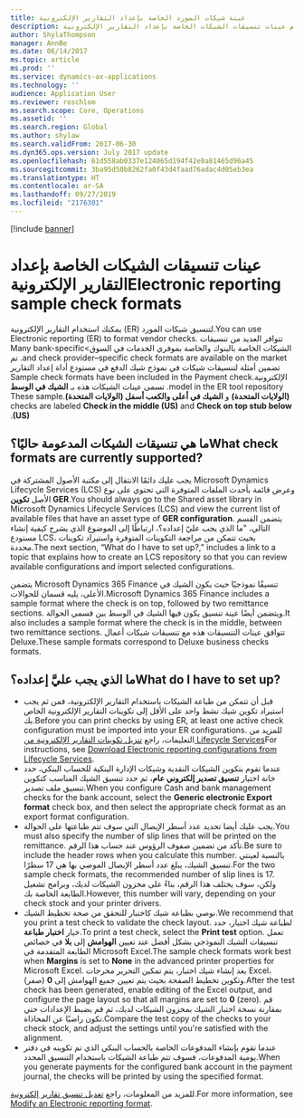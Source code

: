 ```yaml
---
title: عينة شيكات المورد الخاصة بإعداد التقارير الإلكترونية
description: يوفر هذا الموضوع معلومات عامة حول كيفية استخدام عينات تنسيقات الشيكات الخاصة بإعداد التقارير الإلكترونية.
author: ShylaThompson
manager: AnnBe
ms.date: 06/14/2017
ms.topic: article
ms.prod: ''
ms.service: dynamics-ax-applications
ms.technology: ''
audience: Application User
ms.reviewer: roschlom
ms.search.scope: Core, Operations
ms.assetid: ''
ms.search.region: Global
ms.author: shylaw
ms.search.validFrom: 2017-06-30
ms.dyn365.ops.version: July 2017 update
ms.openlocfilehash: 61d558ab0337e124065d194f42e0a81465d96a45
ms.sourcegitcommit: 3ba95d50b8262fa0f43d4faad76adac4d05eb3ea
ms.translationtype: HT
ms.contentlocale: ar-SA
ms.lasthandoff: 09/27/2019
ms.locfileid: "2176301"
---
```

[!include [banner](../includes/banner.md)]

# <a name="electronic-reporting-sample-check-formats"></a><span data-ttu-id="5cc48-103">عينات تنسيقات الشيكات الخاصة بإعداد التقارير الإلكترونية</span><span class="sxs-lookup"><span data-stu-id="5cc48-103">Electronic reporting sample check formats</span></span>

<span data-ttu-id="5cc48-104">يمكنك استخدام التقارير الإلكترونية (ER) لتنسيق شيكات المورد.</span><span class="sxs-lookup"><span data-stu-id="5cc48-104">You can use Electronic reporting (ER) to format vendor checks.</span></span> <span data-ttu-id="5cc48-105">تتوافر ‏‫العديد من تنسيقات الشيكات الخاصة بالبنوك والخاصة بموفري الخدمات في السوق></span><span class="sxs-lookup"><span data-stu-id="5cc48-105">Many bank-specific and check provider–specific check formats are available on the market.</span></span> <span data-ttu-id="5cc48-106">تم تضمين أمثلة لتنسيقات شيكات في نموذج شيك الدفع في مستودع أداة إعداد التقارير الإلكترونية.</span><span class="sxs-lookup"><span data-stu-id="5cc48-106">Sample check formats have been included in the Payment check model in the ER tool repository.</span></span> <span data-ttu-id="5cc48-107">تسمى عينات الشيكات هذه بـ **الشيك في الوسط (الولايات المتحدة)** و **الشيك في أعلى والكعب أسفل (الولايات المتحدة)**.</span><span class="sxs-lookup"><span data-stu-id="5cc48-107">These sample checks are labeled **Check in the middle (US)** and **Check on top stub below (US)**.</span></span>

## <a name="what-check-formats-are-currently-supported"></a><span data-ttu-id="5cc48-108">ما هي تنسيقات الشيكات المدعومة حاليًا؟</span><span class="sxs-lookup"><span data-stu-id="5cc48-108">What check formats are currently supported?</span></span>

<span data-ttu-id="5cc48-109">يجب عليك دائمًا الانتقال إلى مكتبة الأصول المشتركة في Microsoft Dynamics Lifecycle Services (LCS) وعرض قائمة بأحدث الملفات المتوفرة التي تحتوي على نوع الأصل **تكوين GER**.</span><span class="sxs-lookup"><span data-stu-id="5cc48-109">You should always go to the Shared asset library in Microsoft Dynamics Lifecycle Services (LCS) and view the current list of available files that have an asset type of **GER configuration**.</span></span> <span data-ttu-id="5cc48-110">يتضمن القسم التالي، "ما الذي يجب عليّ إعداده؟، ارتباطًا إلى الموضوع الذي يشرح كيفية إنشاء مستودع LCS، بحيث تتمكن من مراجعة التكوينات المتوفرة واستيراد تكوينات محددة.</span><span class="sxs-lookup"><span data-stu-id="5cc48-110">The next section, “What do I have to set up?,” includes a link to a topic that explains how to create an LCS repository so that you can review available configurations and import selected configurations.</span></span>

<span data-ttu-id="5cc48-111">يتضمن Microsoft Dynamics 365 Finance تنسيقًا نموذجيًا حيث يكون الشيك في الأعلى، يليه قسمان للحوالات.</span><span class="sxs-lookup"><span data-stu-id="5cc48-111">Microsoft Dynamics 365 Finance includes a sample format where the check is on top, followed by two remittance sections.</span></span> <span data-ttu-id="5cc48-112">ويتضمن أيضًا عينة تنسيق يكون فيها الشيك في الوسط بين قسمي الحوالة.</span><span class="sxs-lookup"><span data-stu-id="5cc48-112">It also includes a sample format where the check is in the middle, between two remittance sections.</span></span> <span data-ttu-id="5cc48-113">تتوافق عينات التنسيقات هذه مع تنسيقات شيكات أعمال Deluxe.</span><span class="sxs-lookup"><span data-stu-id="5cc48-113">These sample formats correspond to Deluxe business checks formats.</span></span>

## <a name="what-do-i-have-to-set-up"></a><span data-ttu-id="5cc48-114">ما الذي يجب عليَّ إعداده؟</span><span class="sxs-lookup"><span data-stu-id="5cc48-114">What do I have to set up?</span></span>

- <span data-ttu-id="5cc48-115">قبل أن تتمكن من طباعة الشيكات باستخدام التقارير الإلكترونية، فمن ثم يجب استيراد تكوين شيك نشط واحد على الأقل إلى تكوينات التقارير الإلكترونية الخاص بك.</span><span class="sxs-lookup"><span data-stu-id="5cc48-115">Before you can print checks by using ER, at least one active check configuration must be imported into your ER configurations.</span></span> <span data-ttu-id="5cc48-116">للمزيد من التعليمات، راجع [تنزيل تكوينات التقارير الإلكترونية من Lifecycle Services](../../dev-itpro/analytics/download-electronic-reporting-configuration-lcs.md)</span><span class="sxs-lookup"><span data-stu-id="5cc48-116">For instructions, see [Download Electronic reporting configurations from Lifecycle Services](../../dev-itpro/analytics/download-electronic-reporting-configuration-lcs.md).</span></span>
- <span data-ttu-id="5cc48-117">عندما تقوم بتكوين الشيكات النقدية وشيكات الإدارة البنكية للحساب البنكي، حدد خانة اختيار **تنسيق تصدير إلكتروني عام**، ثم حدد تنسيق الشيك المناسب كتكوين تنسيق ملف تصدير.</span><span class="sxs-lookup"><span data-stu-id="5cc48-117">When you configure Cash and bank management checks for the bank account, select the **Generic electronic Export format** check box, and then select the appropriate check format as an export format configuration.</span></span>
- <span data-ttu-id="5cc48-118">يجب عليك أيضا تحديد عدد أسطر الإيصال التي سوف تتم طباعتها على الحوالة.</span><span class="sxs-lookup"><span data-stu-id="5cc48-118">You must also specify the number of slip lines that will be printed on the remittance.</span></span> <span data-ttu-id="5cc48-119">تأكد من تضمين صفوف الرؤوس عند حساب هذا الرقم.</span><span class="sxs-lookup"><span data-stu-id="5cc48-119">Be sure to include the header rows when you calculate this number.</span></span> <span data-ttu-id="5cc48-120">بالنسبة لعينتي تنسيق الشيك، يبلغ عدد أسطر الإيصال الموصي بها هي 17 سطرًا.</span><span class="sxs-lookup"><span data-stu-id="5cc48-120">For the two sample check formats, the recommended number of slip lines is 17.</span></span> <span data-ttu-id="5cc48-121">ولكن، سوف يختلف هذا الرقم، بناءً على مخزون الشيكات لديك، وبرامج تشغيل الطابعة الخاصة بك.</span><span class="sxs-lookup"><span data-stu-id="5cc48-121">However, this number will vary, depending on your check stock and your printer drivers.</span></span>
- <span data-ttu-id="5cc48-122">نوصي بطباعة شيك كاختبار للتحقق من صحة تخطيط الشيك.</span><span class="sxs-lookup"><span data-stu-id="5cc48-122">We recommend that you print a test check to validate the check layout.</span></span> <span data-ttu-id="5cc48-123">لطباعة شيك اختبار، حدد خيار **اختبار طباعة**.</span><span class="sxs-lookup"><span data-stu-id="5cc48-123">To print a test check, select the **Print test** option.</span></span> <span data-ttu-id="5cc48-124">تعمل تنسيقات الشيك النموذجي بشكل أفضل عند تعيين **الهوامش** إلى **بلا** في خصائص الطابعة المتقدمة في Microsoft Excel.</span><span class="sxs-lookup"><span data-stu-id="5cc48-124">The sample check formats work best when **Margins** is set to **None** in the advanced printer properties for Microsoft Excel.</span></span> <span data-ttu-id="5cc48-125">بعد إنشاء شيك اختبار، يتم تمكين التحرير مخرجات Excel، وتكوين تخطيط الصفحة بحيث يتم تعيين جميع الهوامش إلى **0** (صفر).</span><span class="sxs-lookup"><span data-stu-id="5cc48-125">After the test check has been generated, enable editing of the Excel output, and configure the page layout so that all margins are set to **0** (zero).</span></span> <span data-ttu-id="5cc48-126">قم بمقارنة نسخة اختبار الشيك بمخزون الشيكات لديك، ثم قم بضبط الإعدادات حتي تكون راضيًا عن المحاذاة.</span><span class="sxs-lookup"><span data-stu-id="5cc48-126">Compare the test copy of the checks to your check stock, and adjust the settings until you're satisfied with the alignment.</span></span>
- <span data-ttu-id="5cc48-127">عندما تقوم بإنشاء المدفوعات الخاصة بالحساب البنكي الذي تم تكوينه في دفتر يومية المدفوعات، فسوف تتم طباعة الشيكات باستخدام التنسيق المحدد.</span><span class="sxs-lookup"><span data-stu-id="5cc48-127">When you generate payments for the configured bank account in the payment journal, the checks will be printed by using the specified format.</span></span>

<span data-ttu-id="5cc48-128">للمزيد من المعلومات، راجع [تعديل تنسيق تقارير إلكترونية](../../dev-itpro/analytics/modify-electronic-reporting-format-reapply-excel-template.md).</span><span class="sxs-lookup"><span data-stu-id="5cc48-128">For more information, see [Modify an Electronic reporting format](../../dev-itpro/analytics/modify-electronic-reporting-format-reapply-excel-template.md).</span></span>
